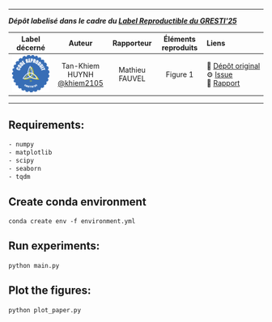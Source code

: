 <hr>

**_Dépôt labelisé dans le cadre du [Label Reproductible du GRESTI'25](https://gretsi.fr/colloque2025/recherche-reproductible/)_**

| Label décerné | Auteur | Rapporteur | Éléments reproduits | Liens |
|:-------------:|:------:|:----------:|:-------------------:|:------|
| ![](label_or.png) | Tan-Khiem HUYNH<br>[@khiem2105](https://github.com/khiem2105) | Mathieu FAUVEL |  Figure 1 | 📌&nbsp;[Dépôt&nbsp;original](https://github.com/khiem2105/GRETSI_2025)<br>⚙️&nbsp;[Issue](https://github.com/GRETSI-2025/Label-Reproductible/issues/19)<br>📝&nbsp;[Rapport](https://github.com/GRETSI-2025/Label-Reproductible/tree/main/rapports/Rapport_issue_19) |

<hr>

## Requirements:
    - numpy
    - matplotlib
    - scipy
    - seaborn
    - tqdm

## Create conda environment

```shell
conda create env -f environment.yml
```

## Run experiments:

```shell
python main.py
```

## Plot the figures:

```shell
python plot_paper.py
```

